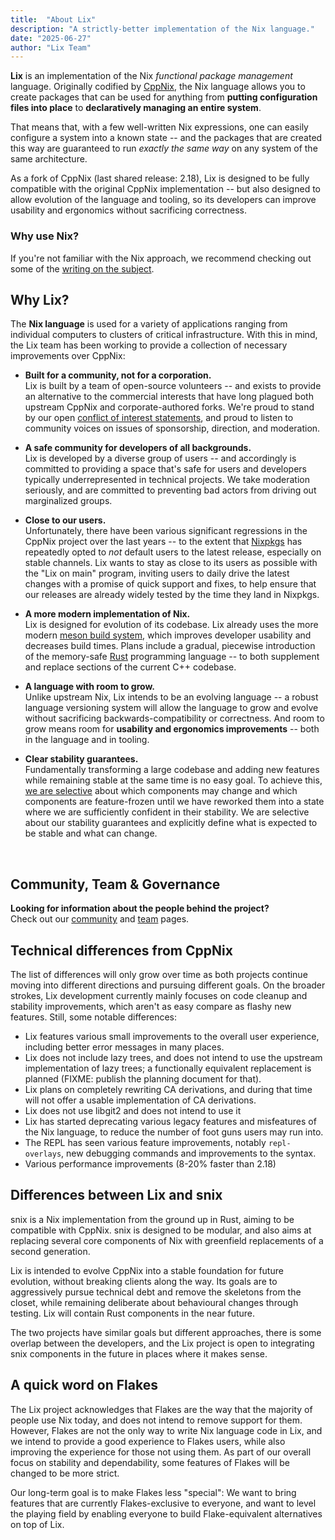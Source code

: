 ```yaml
---
title:  "About Lix"
description: "A strictly-better implementation of the Nix language."
date: "2025-06-27"
author: "Lix Team"
---
```


**Lix** is an implementation of the Nix _functional package management_ language. Originally
codified by [CppNix](https://github.com/NixOS/nix/), the Nix language allows you to create
packages that can be used for anything from **putting configuration files into place** to
**declaratively managing an entire system**.

That means that, with a few well-written Nix expressions, one
can easily configure a system into a known state -- and the packages that are created this
way are guaranteed to run _exactly the same way_ on any system of the same architecture.

As a fork of CppNix (last shared release: 2.18), Lix is designed to be fully compatible with the original CppNix
implementation -- but also designed to allow evolution of the language and tooling, so
its developers can improve usability and ergonomics without sacrificing correctness.

### Why use Nix?

If you're not familiar with the Nix approach, we recommend checking out some of the
[writing on the subject](https://nixos.org/guides/nix-pills/01-why-you-should-give-it-a-try.html).


## Why Lix?

The **Nix language** is used for a variety of applications ranging from individual computers
to clusters of critical infrastructure. With this in mind, the Lix team has been working to
provide a collection of necessary improvements over CppNix:

- **Built for a community, not for a corporation.**  <br>
  Lix is built by a team of open-source volunteers -- and exists to provide an alternative to the
  commercial interests that have long plagued both upstream CppNix and corporate-authored forks.
  We're proud to stand by our open [conflict of interest statements](/team#conflict-of-interest-statements),
  and proud to listen to community voices on issues of sponsorship, direction, and moderation.

- **A safe community for developers of all backgrounds.** <br>
  Lix is developed by a diverse group of users -- and accordingly is committed to providing a
  space that's safe for users and developers typically underrepresented in technical projects.
  We take moderation seriously, and are committed to preventing bad actors from driving out
  marginalized groups.

- **Close to our users.** <br>
  Unfortunately, there have been various significant regressions in the CppNix project over the last years --
  to the extent that [Nixpkgs](https://github.com/nixos/nixpkgs) has repeatedly opted to *not* default users to the latest release, especially on stable channels.
  Lix wants to stay as close to its users as possible with the "Lix on main" program, inviting users to daily drive the latest changes with a promise of quick support and fixes, to help ensure that our releases are already widely tested by the time they land in Nixpkgs.

- **A more modern implementation of Nix.** <br>
  Lix is designed for evolution of its codebase. Lix already uses the more modern
  [meson build system](https://mesonbuild.com/), which improves developer usability and decreases build times.
  Plans include a gradual, piecewise introduction of the memory-safe [Rust](https://www.rust-lang.org/)
  programming language -- to both supplement and replace sections of the current C++ codebase.

- **A language with room to grow.** <br>
  Unlike upstream Nix, Lix intends to be an evolving language -- a robust language versioning
  system will allow the language to grow and evolve without sacrificing backwards-compatibility or correctness.
  And room to grow means room for **usability and ergonomics improvements** -- both in the language and in
  tooling.

- **Clear stability guarantees.** <br>
  Fundamentally transforming a large codebase and adding new features while remaining stable at the same time is no easy goal.
  To achieve this, [we are selective](https://wiki.lix.systems/link/9#bkmrk-freezes) about which components may change and which components are feature-frozen until we have reworked them into a state where we are sufficiently confident in their stability.
  We are selective about our stability guarantees and explicitly define what is expected to be stable and what can change.

<br>

## Community, Team & Governance

**Looking for information about the people behind the project?** <br>
Check out our [community](/community) and [team](/team) pages.

## Technical differences from CppNix

The list of differences will only grow over time as both projects continue moving into different directions and pursuing different goals.
On the broader strokes, Lix development currently mainly focuses on code cleanup and stability improvements, which aren't as easy compare as flashy new features.
Still, some notable differences:

- Lix features various small improvements to the overall user experience, including better error messages in many places.
- Lix does not include lazy trees, and does not intend to use the upstream implementation of lazy trees; a functionally equivalent replacement is planned (FIXME: publish the planning document for that).
- Lix plans on completely rewriting CA derivations, and during that time will not offer a usable implementation of CA derivations.
- Lix does not use libgit2 and does not intend to use it
- Lix has started deprecating various legacy features and misfeatures of the Nix language, to reduce the number of foot guns users may run into.
- The REPL has seen various feature improvements, notably `repl-overlays`, new debugging commands and improvements to the syntax.
- Various performance improvements (8-20% faster than 2.18)

## Differences between Lix and snix

snix is a Nix implementation from the ground up in Rust, aiming to be compatible with CppNix.
snix is designed to be modular, and also aims at replacing several core components of Nix with greenfield replacements of a second generation.

Lix is intended to evolve CppNix into a stable foundation for future evolution, without breaking clients along the way. Its goals are to aggressively pursue technical debt and remove the skeletons from the closet, while remaining deliberate about behavioural changes through testing. Lix will contain Rust components in the near future.

The two projects have similar goals but different approaches, there is some overlap between the developers, and the Lix project is open to integrating snix components in the future in places where it makes sense.

## A quick word on Flakes

The Lix project acknowledges that Flakes are the way that the majority of people use Nix today, and does not intend to remove support for them.
However, Flakes are not the only way to write Nix language code in Lix, and we intend to provide a good experience to Flakes users, while also improving the experience for those not using them.
As part of our overall focus on stability and dependability, some features of Flakes will be changed to be more strict.

Our long-term goal is to make Flakes less "special":
We want to bring features that are currently Flakes-exclusive to everyone, and want to level the playing field by enabling everyone to build Flake-equivalent alternatives on top of Lix.
